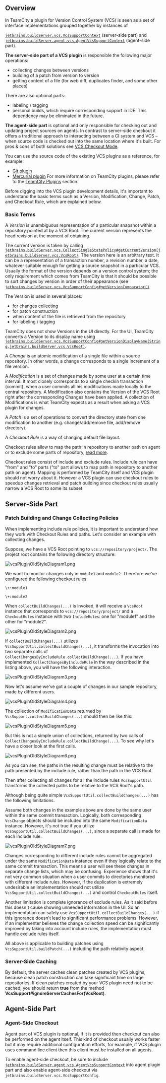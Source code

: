 [//]: # (title: Version Control System Plugin)
[//]: # (auxiliary-id: Version+Control+System+Plugin.html)

## Overview

In TeamCity a plugin for Version Control System (VCS) is seen as a set of interface implementations grouped together by instances of

[`jetbrains.buildServer.vcs.VcsSupportContext`](http://javadoc.jetbrains.net/teamcity/openapi/current/jetbrains/buildServer/vcs/VcsSupportContext.html) (server\-side part) and [`jetbrains.buildServer.agent.vcs.AgentVcsSupportContext`](http://javadoc.jetbrains.net/teamcity/openapi/current/jetbrains/buildServer/agent/vcs/AgentVcsSupportContext.html) (agent\-side part). 

 

__The server\-side part of a VCS plugin__ is responsible the following major operations:

* collecting changes between versions
* building of a patch from version to version
* getting content of a file (for web diff, duplicates finder, and some other places)

There are also optional parts:

* labeling / tagging
* personal builds, which require corresponding support in IDE. This dependency may be eliminated in the future.
    
__The agent\-side part__ is optional and only responsible for checking out and updating project sources on agents. In contrast to server\-side checkout it offers a traditional approach to interacting between a CI system and VCS – when source code is checked out into the same location where it's built. For pros &amp; cons of both solutions see [VCS Checkout Mode](https://www.jetbrains.com/help/teamcity/?vcs-checkout-mode).

 

<tip>

You can use the source code of the existing VCS plugins as a reference, for example:
* [Git plugin](https://github.com/JetBrains/teamcity-git)
* [Mercurial plugin](https://hg.jetbrains.org/hg/mercurial/file/default)
For more information on TeamCity plugins, please refer to the [TeamCity Plugins](https://plugins.jetbrains.com/teamcity) section.
</tip>

 

Before digging into the VCS plugin development details, it's important to understand the basic terms such as a Version, Modification, Change, Patch, and Checkout Rule, which are explained below.

### Basic Terms

A _Version_ is unambiguous representation of a particular snapshot within a repository pointed at by a VCS Root. The current version represents the head revision at the moment of obtaining.

The current version is taken by calling [`jetbrains.buildServer.vcs.CollectSingleStatePolicy#getCurrentVersion(jetbrains.buildServer.vcs.VcsRoot)`](http://javadoc.jetbrains.net/teamcity/openapi/current/jetbrains/buildServer/vcs/CollectSingleStatePolicy.html#getCurrentVersion(jetbrains.buildServer.vcs.VcsRoot)). The version here is an arbitrary text. It can be a representation of a transaction number, a revision number, a date, whatever suitable enough for getting a source snapshot in a particular VCS. Usually the format of the version depends on a version control system; the only requirement which comes from TeamCity is that it should be possible to sort changes by version in order of their appearance (see [`jetbrains.buildServer.vcs.VcsSupportConfig#getVersionComparator()`](http://javadoc.jetbrains.net/teamcity/openapi/current/jetbrains/buildServer/vcs/VcsSupportConfig.html#getVersionComparator()). 

The Version is used in several places:
* for changes collecting
* for patch construction
* when content of the file is retrieved from the repository
* for labeling / tagging

TeamCity does not show Versions in the UI directly. For the UI, TeamCity converts a Version to its display name using [`jetbrains.buildServer.vcs.VcsSupportConfig#getVersionDisplayName(String,jetbrains.buildServer.vcs.VcsRoot)`](http://javadoc.jetbrains.net/teamcity/openapi/current/jetbrains/buildServer/vcs/VcsSupportConfig.html#getVersionDisplayName(String,jetbrains.buildServer.vcs.VcsRoot)).


A _Change_ is an atomic modification of a single file within a source repository. In other words, a change corresponds to a single increment of a file version.

A _Modification_ is a set of changes made by some user at a certain time interval. It most closely corresponds to a single checkin transaction (commit), when a user commits all his modifications made locally to the central repository. A Modification also contains the Version of the VCS Root right after the corresponding Changes have been applied. A collection of Modifications is what TeamCity expects as a result when asking a VCS plugin for changes.

A _Patch_ is a set of operations to convert the directory state from one modification to another (e.g. change/add/remove file, add/remove directory).

A _Checkout Rule_ is a way of changing default file layout.

Checkout rules allow to map the path in repository to another path on agent or to exclude some parts of repository, [read more](https://www.jetbrains.com/help/teamcity/?vcs-checkout-rules).

Checkout rules consist of include and exclude rules. Include rule can have "from" and "to" parts ("to" part allows to map path in repository to another path on agent). Mapping is performed by TeamCity itself and VCS plugin should not worry about it. However a VCS plugin can use checkout rules to speedup changes retrieval and patch building since checkout rules usually narrow a VCS Root to some its subset.


<!--[//]: # (See "Version Control System Plugind348e147.txt" for more information.)-->    




## Server-Side Part




<!--[//]: # (See "Version Control System Plugind348e155.txt" for more information.)-->    




### Patch Building and Change Collecting Policies




<!--[//]: # (See "Version Control System Plugind348e163.txt" for more information.)-->    


 When implementing include rule policies, it is important to understand how they work with Checkout Rules and paths. Let's consider an example with collecting changes.

Suppose, we have a VCS Root pointing to `vcs://repository/project/`. The project root contains the following directory structure: 

![vcsPluginOldStyleDiagram1.png](vcsPluginOldStyleDiagram1.png)


<!--[//]: # (See "Version Control System Plugind348e180.txt" for more information.)-->    


We want to monitor changes only in `module1` and `module2`. Therefore we've configured the following checkout rules:


```shell
\+:module1

\+:module2

```



When `collectBuildChanges(...)` is invoked, it will receive a `VcsRoot` instance that corresponds to `vcs://repository/project/` and a `CheckoutRules` instance with two `IncludeRules`: one for "module1" and the other for "module2". 

![vcsPluginOldStyleDiagram2.png](vcsPluginOldStyleDiagram2.png)


<!--[//]: # (See "Version Control System Plugind348e220.txt" for more information.)-->    


 If `collectBuildChanges(...)` utilizes `VcsSupportUtil.collectBuildChanges(...)`, it transforms the invocation into two separate calls of `CollectChangesByIncludeRule.collectBuildChange(...)`. If you have implemented `CollectChangesByIncludeRule` in the way described in the listing above, you will have the following interaction. 
 
![vcsPluginOldStyleDiagram3.png](vcsPluginOldStyleDiagram3.png)


<!--[//]: # (See "Version Control System Plugind348e245.txt" for more information.)-->    


 Now let's assume we've got a couple of changes in our sample repository, made by different users. 
 
![vcsPluginOldStyleDiagram4.png](vcsPluginOldStyleDiagram4.png)


<!--[//]: # (See "Version Control System Plugind348e258.txt" for more information.)-->    


 The collection of `ModificationData` returned by `VcsSupport.collectBuildChanges(...)` should then be like this: 



![vcsPluginOldStyleDiagram5.png](vcsPluginOldStyleDiagram5.png)


<!--[//]: # (See "Version Control System Plugind348e276.txt" for more information.)-->    


 But this is not a simple union of collections, returned by two calls of `CollectChangesByIncludeRule.collectBuildChange(...)`. To see why let's have a closer look at the first calls. 



![vcsPluginOldStyleDiagram6.png](vcsPluginOldStyleDiagram6.png)


<!--[//]: # (See "Version Control System Plugind348e292.txt" for more information.)-->    


 As you can see, the paths in the resulting change must be relative to the path presented by the include rule, rather than the path in the VCS Root.

Then after collecting all changes for all the include rules `VcsSupportUtil` transforms the collected paths to be relative to the VCS Root's path.

Although being quite simple `VcsSupportUtil.collectBuildChanges(...)` has the following limitations.

Assume both changes in the example above are done by the same user within the same commit transaction. Logically, both corresponding `VcsChange` objects should be included into the same `ModificationData` instance. However, it's not true if you utilize `VcsSupportUtil.collectBuildChanges(...)`, since a separate call is made for each include rule. 



![vcsPluginOldStyleDiagram7.png](vcsPluginOldStyleDiagram7.png)


<!--[//]: # (See "Version Control System Plugind348e326.txt" for more information.)-->    


Changes corresponding to different include rules cannot be aggregated under the same `ModificationData` instance even if they logically relate to the same commit transaction. This means a user will see these changes in separate change lists, which may be confusing. Experience shows that it's not very common situation when a user commits to directories monitored with different include rules. However, if the duplication is extremely undesirable an implementation should not utilize `VcsSupportUtil.collectBuildChanges(...)` and control `CheckoutRules` itself.

Another limitation is complete ignorance of exclude rules. As it said before this doesn't cause showing unneeded information in the UI. So an implementation can safely use `VcsSupportUtil.collectBuildChanges(...)` if this ignorance doesn't lead to significant performance problems. However, if an implementer believes the change collection speed can be significantly improved by taking into account include rules, the implementation must handle exclude rules itself.

All above is applicable to building patches using `VcsSupportUtil.buildPatch(...)` including the path relativity aspect.


<!--[//]: # (See "Version Control System Plugind348e353.txt" for more information.)-->    




### Server-Side Caching

By default, the server caches clean patches created by VCS plugins, because clean patch construction can take significant time on large repositories. If clean patches created by your VCS plugin need not to be cached, you should return __true__ from the method __VcsSupport#ignoreServerCachesFor(VcsRoot)__.

## Agent-Side Part




<!--[//]: # (See "Version Control System Plugind348e371.txt" for more information.)-->    




### Agent-Side Checkout

Agent part of VCS plugin is optional, if it is provided then checkout can also be performed on the agent itself. This kind of checkout usually works faster but it may require additional configuration efforts, for example, if VCS plugin uses command line client then this client must be installed on all agents.

To enable agent\-side checkout, be sure to include [`jetbrains.buildServer.agent.vcs.AgentVcsSupportContext`](http://javadoc.jetbrains.net/teamcity/openapi/current/jetbrains/buildServer/agent/vcs/AgentVcsSupportContext.html) into agent plugin part and also enable agent\-side checkout via `jetbrains.buildServer.vcs.VcsSupportConfig`.
